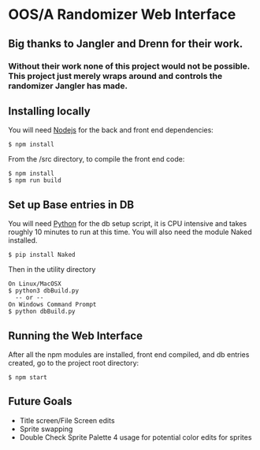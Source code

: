 # OOS/A Randomizer Web Interface

## Big thanks to Jangler and Drenn for their work.
### Without their work none of this project would not be possible. This project just merely wraps around and controls the randomizer Jangler has made.

## Installing locally
You will need [Nodejs](https://nodejs.org/en/) for the back and front end dependencies:

```
$ npm install
```

From the /src directory, to compile the front end code:

```
$ npm install
$ npm run build
```

## Set up Base entries in DB
You will need [Python](https://www.python.org/) for the db setup script, it is CPU intensive and takes roughly 10 minutes to run at this time. You will also need the module Naked installed.

```
$ pip install Naked
```

Then in the utility directory

```
On Linux/MacOSX
$ python3 dbBuild.py
  -- or --
On Windows Command Prompt
$ python dbBuild.py
```

## Running the Web Interface

After all the npm modules are installed, front end compiled, and db entries created, go to the project root directory:
```
$ npm start
```

## Future Goals
* Title screen/File Screen edits
* Sprite swapping
* Double Check Sprite Palette 4 usage for potential color edits for sprites